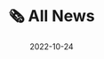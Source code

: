 ---
title: "🗞️ All News"
date: 2022-10-24
type: section

sections:
  - block: resume-awards
    id: all-news
    content:
      title: 'kkk'
      username: admin 

---